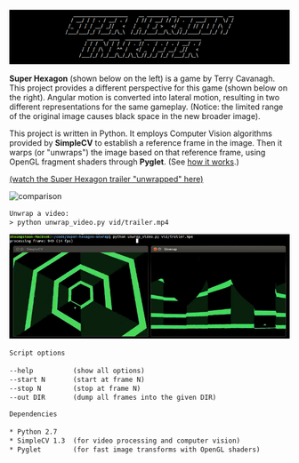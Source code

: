 ![Super Hexagon Unwrapper](img/header.png)

__Super Hexagon__ (shown below on the left) is a game by Terry Cavanagh.  This
project provides a different perspective for this game (shown below on the
right).  Angular motion is converted into lateral motion, resulting in two
different representations for the same gameplay. (Notice: the limited range of
the original image causes black space in the new broader image).

This project is written in Python.  It employs Computer Vision algorithms
provided by __SimpleCV__ to establish a reference frame in the image.  Then it
warps (or "unwraps") the image based on that reference frame, using OpenGL
fragment shaders through __Pyglet__.  (See [how it works](code).)

[(watch the Super Hexagon trailer "unwrapped" here)](https://vimeo.com/78830111)

![comparison](img/comparison.gif)

```
Unwrap a video:
> python unwrap_video.py vid/trailer.mp4
```

![screenshot](img/screenshot.jpg)

```
Script options

--help          (show all options)
--start N       (start at frame N)
--stop N        (stop at frame N)
--out DIR       (dump all frames into the given DIR)
```

```
Dependencies

* Python 2.7
* SimpleCV 1.3  (for video processing and computer vision)
* Pyglet        (for fast image transforms with OpenGL shaders)
```

